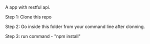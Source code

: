 A app with restful api.

Step 1: Clone this repo

Step 2: Go inside this folder from your command line after clonning.

Step 3: run command - "npm install"
